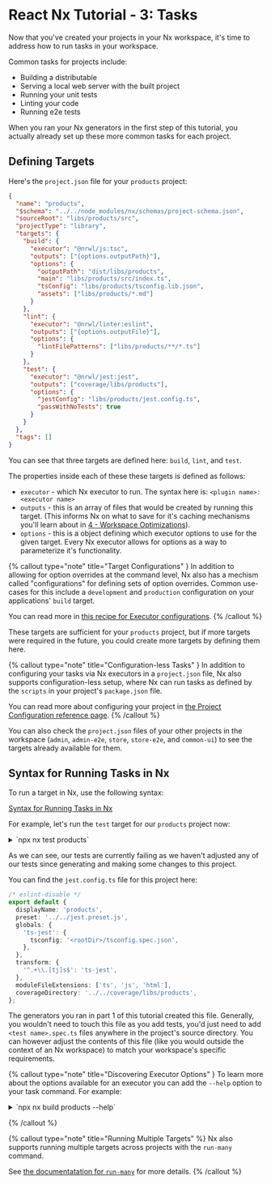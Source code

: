 # React Nx Tutorial - 3: Tasks

Now that you've created your projects in your Nx workspace, it's time to address how to run tasks in your workspace.

Common tasks for projects include:

- Building a distributable
- Serving a local web server with the built project
- Running your unit tests
- Linting your code
- Running e2e tests

When you ran your Nx generators in the first step of this tutorial, you actually already set up these more common tasks for each project.

## Defining Targets

Here's the `project.json` file for your `products` project:

```json {% filename="libs/products/project.json" %}
{
  "name": "products",
  "$schema": "../../node_modules/nx/schemas/project-schema.json",
  "sourceRoot": "libs/products/src",
  "projectType": "library",
  "targets": {
    "build": {
      "executor": "@nrwl/js:tsc",
      "outputs": ["{options.outputPath}"],
      "options": {
        "outputPath": "dist/libs/products",
        "main": "libs/products/src/index.ts",
        "tsConfig": "libs/products/tsconfig.lib.json",
        "assets": ["libs/products/*.md"]
      }
    },
    "lint": {
      "executor": "@nrwl/linter:eslint",
      "outputs": ["{options.outputFile}"],
      "options": {
        "lintFilePatterns": ["libs/products/**/*.ts"]
      }
    },
    "test": {
      "executor": "@nrwl/jest:jest",
      "outputs": ["coverage/libs/products"],
      "options": {
        "jestConfig": "libs/products/jest.config.ts",
        "passWithNoTests": true
      }
    }
  },
  "tags": []
}
```

You can see that three targets are defined here: `build`, `lint`, and `test`.

The properties inside each of these these targets is defined as follows:

- `executor` - which Nx executor to run. The syntax here is: `<plugin name>:<executor name>`
- `outputs` - this is an array of files that would be created by running this target. (This informs Nx on what to save for it's caching mechanisms you'll learn about in [4 - Workspace Optimizations](/react-tutorial/4-workspace-optimizations)).
- `options` - this is a object defining which executor options to use for the given target. Every Nx executor allows for options as a way to parameterize it's functionality.

{% callout type="note" title="Target Configurations" }
In addition to allowing for option overrides at the command level, Nx also has a mechism called "configurations" for defining sets of option overrides. Common use-cases for this include a `development` and `production` configuration on your applications' `build` target.

You can read more in [this recipe for Executor configurations](/recipe/use-executor-configurations).
{% /callout %}

These targets are sufficient for your `products` project, but if more targets were required in the future, you could create more targets by defining them here.

{% callout type="note" title="Configuration-less Tasks" }
In addition to configuring your tasks via Nx executors in a `project.json` file, Nx also supports configuration-less setup, where Nx can run tasks as defined by the `scripts` in your project's `package.json` file.

You can read more about configuring your project in [the Project Configuration reference page](/reference/project-configuration).
{% /callout %}

You can also check the `project.json` files of your other projects in the workspace (`admin`, `admin-e2e`, `store`, `store-e2e`, and `common-ui`) to see the targets already available for them.

## Syntax for Running Tasks in Nx

To run a target in Nx, use the following syntax:

[Syntax for Running Tasks in Nx](/shared/react-tutorial/run-target-syntax.png)

For example, let's run the `test` target for our `products` project now:

<details>
<summary>`npx nx test products`</summary>

```bash

> nx run products:test

FAIL products libs/products/src/lib/products.spec.ts
● Test suite failed to run

    libs/products/src/lib/products.spec.ts:1:10 - error TS2724: '"./products"' has no exported member named 'products'. Did you mean 'Product'?

    1 import { products } from './products';
               ~~~~~~~~

Test Suites: 1 failed, 1 total
Tests: 0 total
Snapshots: 0 total
Time: 0.819 s
Ran all test suites.

———————————————————————————————————————————————————————————————————————————————————————————————————————————————————————————————————————————————————————————————————————————————————————————————————————————————————————————————————————————————————————————————————————————————————————————————————————————————————

> NX Ran target test for project products (2s)

    ✖    1/1 failed
    ✔    0/1 succeeded [0 read from cache]

See Nx Cloud run details at https://nx.app/runs/kV2W3MCgLC

```

</details>

As we can see, our tests are currently failing as we haven't adjusted any of our tests since generating and making some changes to this project.

You can find the `jest.config.ts` file for this project here:

```ts {% filename="libs/products/jest.config.ts" %}
/* eslint-disable */
export default {
  displayName: 'products',
  preset: '../../jest.preset.js',
  globals: {
    'ts-jest': {
      tsconfig: '<rootDir>/tsconfig.spec.json',
    },
  },
  transform: {
    '^.+\\.[tj]s$': 'ts-jest',
  },
  moduleFileExtensions: ['ts', 'js', 'html'],
  coverageDirectory: '../../coverage/libs/products',
};
```

The generators you ran in part 1 of this tutorial created this file. Generally, you wouldn't need to touch this file as you add tests, you'd just need to add `<test name>.spec.ts` files anywhere in the project's source directory. You can however adjust the contents of this file (like you would outside the context of an Nx workspace) to match your workspace's specific requirements.

{% callout type="note" title="Discovering Executor Options" }
To learn more about the options available for an executor you can add the `--help` option to your task command. For example:

<details>
<summary>`npx nx build products --help`</summary>

```bash

>  NX   run products:build [options,...]


Executor:  @nrwl/js:tsc (v14.8.3)


  Builds using TypeScript.


Options:
    --main                    The name of the main entry-point file.                      [string]
    --rootDir                 Sets the rootDir for TypeScript compilation.                [string]
                              When not defined, it uses the root of project.
    --outputPath              The output path of the generated files.                     [string]
    --tsConfig                The path to the Typescript configuration file.              [string]
    --assets                  List of static assets.                         [array] [default: []]
    --watch                   Enable re-building when files change.                      [boolean]
    --clean                   Remove previous output before build.       [boolean] [default: true]
    --transformers            List of TypeScript Transformer Plugins.        [array] [default: []]

Find more information and examples at: https://nx.dev/packages/js/executors/tsc
```

</details>

{% /callout %}

{% callout type="note" title="Running Multiple Targets" %}
Nx also supports running multiple targets across projects with the `run-many` command.

See [the documentatation for `run-many`](/nx/run-many) for more details.
{% /callout %}
